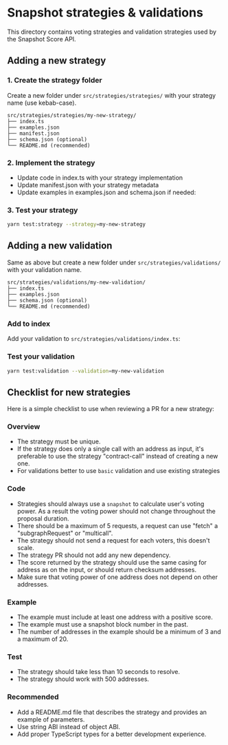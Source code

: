 # Snapshot strategies & validations

This directory contains voting strategies and validation strategies used by the Snapshot Score API.

## Adding a new strategy

### 1. Create the strategy folder

Create a new folder under `src/strategies/strategies/` with your strategy name (use kebab-case).

```text
src/strategies/strategies/my-new-strategy/
├── index.ts
├── examples.json
├── manifest.json
├── schema.json (optional)
└── README.md (recommended)
```

### 2. Implement the strategy

- Update code in index.ts with your strategy implementation
- Update manifest.json with your strategy metadata
- Update examples in examples.json and schema.json if needed:

### 3. Test your strategy

```bash
yarn test:strategy --strategy=my-new-strategy
```

## Adding a new validation

Same as above but create a new folder under `src/strategies/validations/` with your validation name.

```text
src/strategies/validations/my-new-validation/
├── index.ts
├── examples.json
├── schema.json (optional)
└── README.md (recommended)
```

### Add to index

Add your validation to `src/strategies/validations/index.ts`:

### Test your validation

```bash
yarn test:validation --validation=my-new-validation
```

## Checklist for new strategies

Here is a simple checklist to use when reviewing a PR for a new strategy:

### Overview

- The strategy must be unique.
- If the strategy does only a single call with an address as input, it's preferable to use the strategy "contract-call" instead of creating a new one.
- For validations better to use `basic` validation and use existing strategies

### Code

- Strategies should always use a `snapshot` to calculate user's voting power. As a result the voting power should not change throughout the proposal duration.
- There should be a maximum of 5 requests, a request can use "fetch" a "subgraphRequest" or "multicall".
- The strategy should not send a request for each voters, this doesn't scale.
- The strategy PR should not add any new dependency.
- The score returned by the strategy should use the same casing for address as on the input, or should return checksum addresses.
- Make sure that voting power of one address does not depend on other addresses.

### Example

- The example must include at least one address with a positive score.
- The example must use a snapshot block number in the past.
- The number of addresses in the example should be a minimum of 3 and a maximum of 20.

### Test

- The strategy should take less than 10 seconds to resolve.
- The strategy should work with 500 addresses.

### Recommended

- Add a README.md file that describes the strategy and provides an example of parameters.
- Use string ABI instead of object ABI.
- Add proper TypeScript types for a better development experience.
